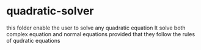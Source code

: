 # quadratic-solver
this folder enable the user to solve any quadratic equation 
It solve both complex equation and normal equations provided that they follow the rules of qudratic equations
